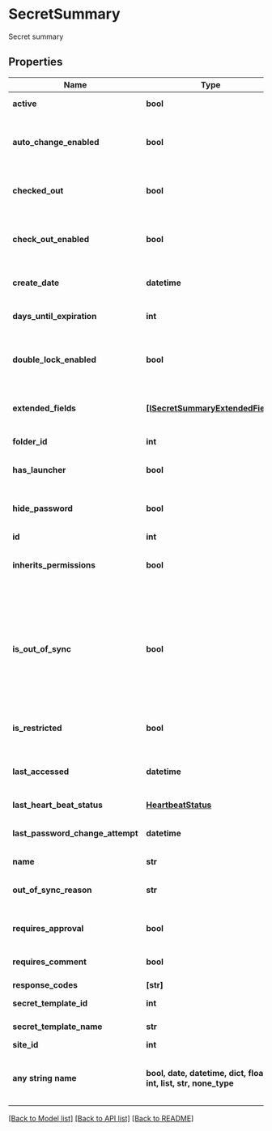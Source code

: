 # SecretSummary

Secret summary

## Properties
Name | Type | Description | Notes
------------ | ------------- | ------------- | -------------
**active** | **bool** | Whether the secret is active | [optional] 
**auto_change_enabled** | **bool** | Indicates whether or not this Secret an auto changing password | [optional] 
**checked_out** | **bool** | Whether the secret is currently checked out | [optional] 
**check_out_enabled** | **bool** | Indicates whether or not checkout is enabled for the Secret | [optional] 
**create_date** | **datetime** | When the Secret was created | [optional] 
**days_until_expiration** | **int** | How many days until this Secret expires | [optional] 
**double_lock_enabled** | **bool** | Indicates whether or not DoubleLock is enabled for this password | [optional] 
**extended_fields** | [**[ISecretSummaryExtendedField]**](ISecretSummaryExtendedField.md) | Any requested extended fields from a lookup request | [optional] 
**folder_id** | **int** | Containing folder ID | [optional] 
**has_launcher** | **bool** | Indicates if this Secret has any launchers | [optional] 
**hide_password** | **bool** | Indicates if the launcher password is set to be hidden | [optional] 
**id** | **int** | Secret ID | [optional] 
**inherits_permissions** | **bool** | Indicates if this Secret inherits permissions from its folder | [optional] 
**is_out_of_sync** | **bool** | Out of sync indicates that a Password is setup for autochange and has failed its last password change attempt or has exceeded the maximum RPC attempts | [optional] 
**is_restricted** | **bool** | Whether the secret is restricted | [optional] 
**last_accessed** | **datetime** | When the Secret was last viewed, only populated when scope is Recent | [optional] 
**last_heart_beat_status** | [**HeartbeatStatus**](HeartbeatStatus.md) |  | [optional] 
**last_password_change_attempt** | **datetime** | Time of most recent password change attempt | [optional] 
**name** | **str** | Secret name | [optional] 
**out_of_sync_reason** | **str** | Reason message if the secret is out of sync | [optional] 
**requires_approval** | **bool** | Indicates if this Secret requires approval | [optional] 
**requires_comment** | **bool** | Indicates if this Secret requires comment | [optional] 
**response_codes** | **[str]** | ResponseCodes | [optional] 
**secret_template_id** | **int** | Secret template ID | [optional] 
**secret_template_name** | **str** | Name of secret template | [optional] 
**site_id** | **int** | SiteId | [optional] 
**any string name** | **bool, date, datetime, dict, float, int, list, str, none_type** | any string name can be used but the value must be the correct type | [optional]

[[Back to Model list]](../README.md#documentation-for-models) [[Back to API list]](../README.md#documentation-for-api-endpoints) [[Back to README]](../README.md)


